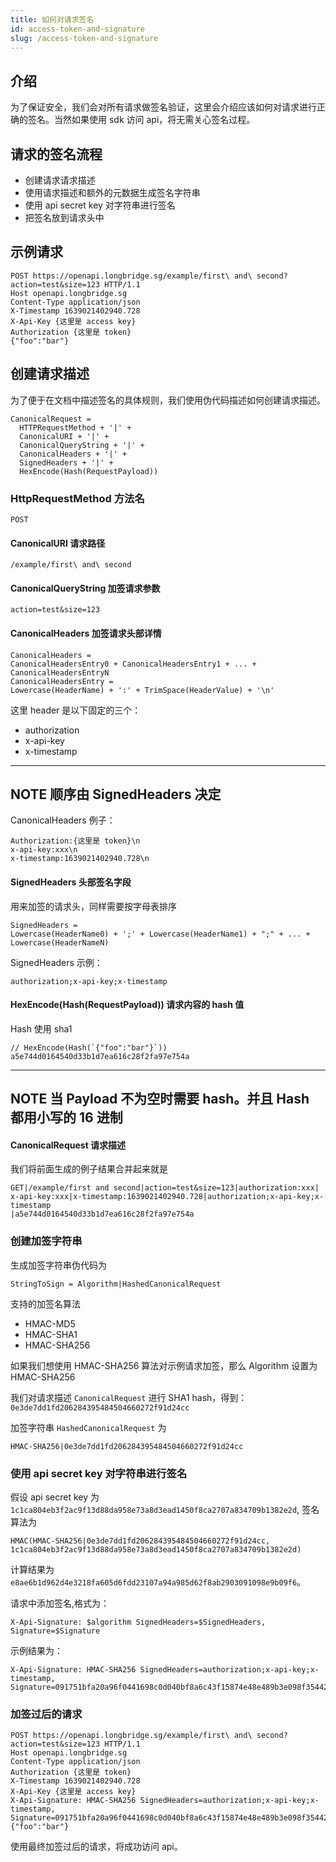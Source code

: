 ```yaml
---
title: 如何对请求签名 
id: access-token-and-signature
slug: /access-token-and-signature
---
```


## 介绍
  为了保证安全，我们会对所有请求做签名验证，这里会介绍应该如何对请求进行正确的签名。当然如果使用 sdk 访问 api，将无需关心签名过程。
  
## 请求的签名流程
  - 创建请求请求描述
  - 使用请求描述和额外的元数据生成签名字符串
  - 使用 api secret key 对字符串进行签名
  - 把签名放到请求头中

## 示例请求 
```
POST https://openapi.longbridge.sg/example/first\ and\ second?action=test&size=123 HTTP/1.1
Host openapi.longbridge.sg
Content-Type application/json
X-Timestamp 1639021402940.728
X-Api-Key {这里是 access key} 
Authorization {这里是 token}
{"foo":"bar"}

```

## 创建请求描述
为了便于在文档中描述签名的具体规则，我们使用伪代码描述如何创建请求描述。
```
CanonicalRequest =
  HTTPRequestMethod + '|' +
  CanonicalURI + '|' +
  CanonicalQueryString + '|' +
  CanonicalHeaders + '|' +
  SignedHeaders + '|' +
  HexEncode(Hash(RequestPayload))
```

### HttpRequestMethod 方法名
`POST`

#### CanonicalURI  请求路径
`/example/first\ and\ second`

#### CanonicalQueryString 加签请求参数
`action=test&size=123`

#### CanonicalHeaders 加签请求头部详情
```
CanonicalHeaders =
CanonicalHeadersEntry0 + CanonicalHeadersEntry1 + ... + CanonicalHeadersEntryN
CanonicalHeadersEntry =
Lowercase(HeaderName) + ':' + TrimSpace(HeaderValue) + '\n'
```
这里 header 是以下固定的三个：
- authorization
- x-api-key
- x-timestamp
---
**NOTE**
顺序由 SignedHeaders 决定
---
CanonicalHeaders 例子：
```
Authorization:{这里是 token}\n
x-api-key:xxx\n
x-timestamp:1639021402940.728\n
```

#### SignedHeaders 头部签名字段
用来加签的请求头，同样需要按字母表排序
```
SignedHeaders =
Lowercase(HeaderName0) + ';' + Lowercase(HeaderName1) + ";" + ... + Lowercase(HeaderNameN)
```
SignedHeaders 示例：
```
authorization;x-api-key;x-timestamp
```

#### HexEncode(Hash(RequestPayload)) 请求内容的 hash 值
Hash 使用 sha1 
```
// HexEncode(Hash(`{"foo":"bar"}`))
a5e744d0164540d33b1d7ea616c28f2fa97e754a
```

---
**NOTE**
当 Payload 不为空时需要 hash。并且 Hash 都用小写的 16 进制
---

#### CanonicalRequest 请求描述
我们将前面生成的例子结果合并起来就是
```
GET|/example/first and second|action=test&size=123|authorization:xxx|
x-api-key:xxx|x-timestamp:1639021402940.728|authorization;x-api-key;x-timestamp
|a5e744d0164540d33b1d7ea616c28f2fa97e754a

```

### 创建加签字符串

生成加签字符串伪代码为
```
StringToSign = Algorithm|HashedCanonicalRequest
```
支持的加签名算法
- HMAC-MD5
- HMAC-SHA1
- HMAC-SHA256

如果我们想使用 HMAC-SHA256 算法对示例请求加签，那么 Algorithm 设置为 HMAC-SHA256

我们对请求描述 `CanonicalRequest` 进行 SHA1 hash，得到：
`0e3de7dd1fd206284395484504660272f91d24cc`

加签字符串 `HashedCanonicalRequest` 为 
```
HMAC-SHA256|0e3de7dd1fd206284395484504660272f91d24cc
```

### 使用 api secret key 对字符串进行签名

假设 api secret key 为 `1c1ca804eb3f2ac9f13d88da958e73a8d3ead1450f8ca2707a834709b1382e2d`, 签名算法为

```
HMAC(HMAC-SHA256|0e3de7dd1fd206284395484504660272f91d24cc, 1c1ca804eb3f2ac9f13d88da958e73a8d3ead1450f8ca2707a834709b1382e2d)
```

计算结果为 `e8ae6b1d962d4e3218fa605d6fdd23107a94a985d62f8ab2903091098e9b09f6`。

请求中添加签名,格式为：
```
X-Api-Signature: $algorithm SignedHeaders=$SignedHeaders, Signature=$Signature
```

示例结果为：
```
X-Api-Signature: HMAC-SHA256 SignedHeaders=authorization;x-api-key;x-timestamp, Signature=091751bfa20a96f0441698c0d040bf8a6c43f15874e48e489b3e098f354422a9
```

### 加签过后的请求

```
POST https://openapi.longbridge.sg/example/first\ and\ second?action=test&size=123 HTTP/1.1
Host openapi.longbridge.sg
Content-Type application/json
Authorization {这里是 token}
X-Timestamp 1639021402940.728
X-Api-Key {这里是 access key} 
X-Api-Signature: HMAC-SHA256 SignedHeaders=authorization;x-api-key;x-timestamp, Signature=091751bfa20a96f0441698c0d040bf8a6c43f15874e48e489b3e098f354422a9
{"foo":"bar"}

```
使用最终加签过后的请求，将成功访问 api。 
